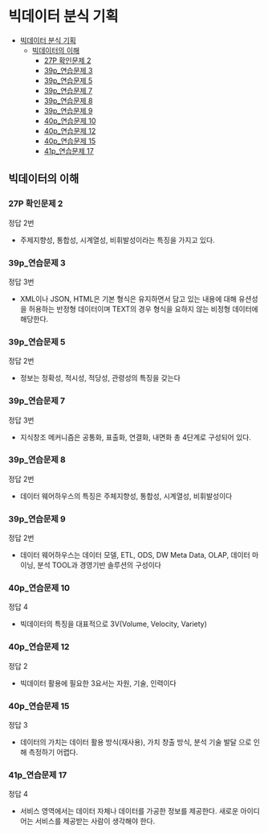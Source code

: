 # 빅데이터 분식 기획

- [빅데이터 분식 기획](#빅데이터-분식-기획)
  - [빅데이터의 이해](#빅데이터의-이해)
    - [27P 확인문제 2](#27p-확인문제-2)
    - [39p\_연습문제 3](#39p_연습문제-3)
    - [39p\_연습문제 5](#39p_연습문제-5)
    - [39p\_연습문제 7](#39p_연습문제-7)
    - [39p\_연습문제 8](#39p_연습문제-8)
    - [39p\_연습문제 9](#39p_연습문제-9)
    - [40p\_연습문제 10](#40p_연습문제-10)
    - [40p\_연습문제 12](#40p_연습문제-12)
    - [40p\_연습문제 15](#40p_연습문제-15)
    - [41p\_연습문제 17](#41p_연습문제-17)

## 빅데이터의 이해

### 27P 확인문제 2

정답 2번

- 주제지향성, 통합성, 시계열성, 비휘발성이라는 특징을 가지고 있다.

### 39p_연습문제 3

정답 3번

- XML이나 JSON, HTML은 기본 형식은 유지하면서 담고 있는 내용에 대해 유션성을 허용하는 반정형 데이터이며 TEXT의 경우 형식을 요하지 않는 비정형 데이터에 해당한다.

### 39p_연습문제 5

정답 2번

- 정보는 정확성, 적시성, 적당성, 관령성의 특징을 갖는다

### 39p_연습문제 7

정답 3번

- 지식창조 메커니즘은 공통화, 표출화, 연결화, 내면화 총 4단계로 구성되어 있다.

### 39p_연습문제 8

정답 2번

- 데이터 웨어하우스의 특징은 주체지향성, 통합성, 시계열성, 비휘발성이다

### 39p_연습문제 9

정답 2번

- 데이터 웨어하우스는 데이터 모델, ETL, ODS, DW Meta Data, OLAP, 데이터 마이닝, 분석 TOOL과 경영기반 솔루션의 구성이다

### 40p_연습문제 10

정답 4

- 빅데이터의 특징을 대표적으로 3V(Volume, Velocity, Variety)

### 40p_연습문제 12

정답 2

- 빅데이터 활용에 필요한 3요서는 자원, 기술, 인력이다

### 40p_연습문제 15

정답 3

- 데이터의 가치는 데이터 활용 방식(재사용), 가치 창출 방식, 분석 기술 발달 으로 인해 측정하기 어렵다.

### 41p_연습문제 17

정답 4

- 서비스 영역에서는 데이터 자체나 데이터를 가공한 정보를 제공한다. 새로운 아이디어는 서비스를 제공받는 사람이 생각해야 한다.
